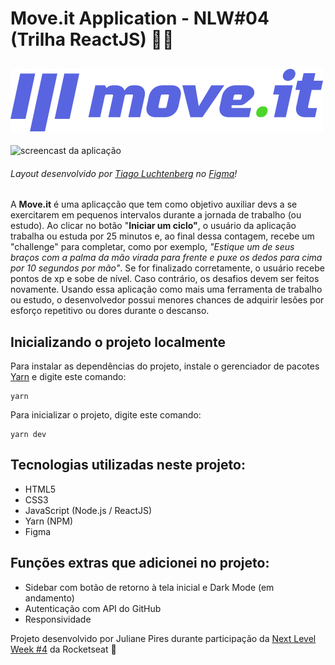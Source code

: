 # Move.it Application - NLW#04 (Trilha ReactJS) 🏃‍♀️

![logo da aplicação](https://github.com/anecodes/Move-it/blob/master/moveit-next/public/logo-full.svg)
---

![screencast da aplicação](https://github.com/anecodes/Move-it/blob/master/screencast.gif?raw=true)

###### Layout desenvolvido por [Tiago Luchtenberg](https://instagram.com/tiagoluchtenberg) no [Figma](https://www.figma.com/file/eF7fMFpg63w7A0esXNg8bQ/Move.it-1.0-(Copy)?node-id=160%3A2761)!

A **Move.it** é uma aplicaçcão que tem como objetivo auxiliar devs a se exercitarem em pequenos intervalos durante a jornada de trabalho (ou estudo). Ao clicar no botão "**Iniciar um ciclo"**, o usuário da aplicação trabalha ou estuda por 25 minutos e, ao final dessa contagem, recebe um "challenge" para completar, como por exemplo, *"Estique um de seus braços com a palma da mão virada para frente e puxe os dedos para cima por 10 segundos por mão"*. Se for finalizado corretamente, o usuário recebe pontos de xp e sobe de nível. Caso contrário, os desafios devem ser feitos novamente. Usando essa aplicação como mais uma ferramenta de trabalho ou estudo, o desenvolvedor possui menores chances de adquirir lesões por esforço repetitivo ou dores durante o descanso.

## Inicializando o projeto localmente
Para instalar as dependências do projeto, instale o gerenciador de pacotes [Yarn](https://yarnpkg.com) e digite este comando:
```
yarn
```
Para inicializar o projeto, digite este comando:
```
yarn dev
```

## Tecnologias utilizadas neste projeto:
* HTML5
* CSS3
* JavaScript (Node.js / ReactJS)
* Yarn (NPM)
* Figma

## Funções extras que adicionei no projeto:
* Sidebar com botão de retorno à tela inicial e Dark Mode (em andamento)
* Autenticação com API do GitHub
* Responsividade

Projeto desenvolvido por Juliane Pires durante participação da [Next Level Week #4](https://nextlevelweek.com) da Rocketseat 🚴


